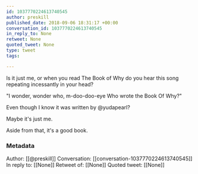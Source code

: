 ```yaml
---
id: 1037770224613740545
author: preskill
published_date: 2018-09-06 18:31:17 +00:00
conversation_id: 1037770224613740545
in_reply_to: None
retweet: None
quoted_tweet: None
type: tweet
tags:

---
```


Is it just me, or when you read The Book of Why do you hear this song repeating incessantly in your head?

"I wonder, wonder who, m-doo-doo-eye
Who wrote the Book Of Why?"

Even though I know it was written by @yudapearl?

Maybe it's just me.

Aside from that, it's a good book.

### Metadata

Author: [[@preskill]]
Conversation: [[conversation-1037770224613740545]]
In reply to: [[None]]
Retweet of: [[None]]
Quoted tweet: [[None]]
